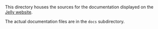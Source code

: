 This directory houses the sources for the documentation displayed on the [Jelly website](https://jelly-rdf.github.io/jelly-jvm).

The actual documentation files are in the `docs` subdirectory.
